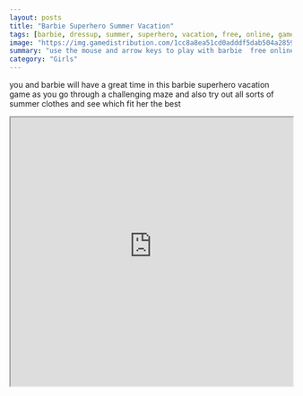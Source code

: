 ```yaml
---
layout: posts
title: "Barbie Superhero Summer Vacation"
tags: [barbie, dressup, summer, superhero, vacation, free, online, games, oyna, game, free, games, play, play, games]
image: "https://img.gamedistribution.com/1cc8a8ea51cd0adddf5dab504a285915.jpg"
summary: "use the mouse and arrow keys to play with barbie  free online games oyna game free games play play games"
category: "Girls"
---
```


you and barbie will have a great time in this barbie superhero vacation game as you go through a challenging maze and also try out all sorts of summer clothes and see which fit her the best

<iframe width="100%" height="480px;" src="https://flash.gamedistribution.com?game=1cc8a8ea51cd0adddf5dab504a285915"></iframe>